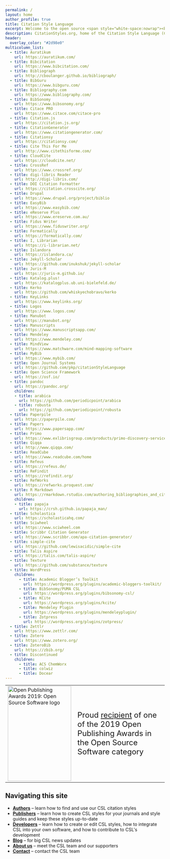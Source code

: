 ```yaml
---
permalink: /
layout: home
author_profile: true
title: Citation Style Language
excerpt: Welcome to the open source <span style="white-space:nowrap"><b>Citation Style Language</b></span> (CSL) project! Our goal is to facilitate scholarly publishing by automating the formatting of citations and bibliographies. We develop the Citation Style Language and maintain a crowdsourced repository with over 10,000 free CSL citation styles.
description: CitationStyles.org, home of the Citation Style Language (CSL), a popular open XML-based language to describe the formatting of citations and bibliographies.
header:
  overlay_color: "#2d98e0"
multicolumn_list:
  - title: Auratikum
    url: https://auratikum.com/
  - title: Bibcitation
    url: https://www.bibcitation.com/
  - title: Bibliograph
    url: http://cboulanger.github.io/bibliograph/
  - title: BibGuru
    url: https://www.bibguru.com/  
  - title: Bibliography.com
    url: https://www.bibliography.com/
  - title: BibSonomy
    url: https://www.bibsonomy.org/
  - title: Citace PRO
    url: https://www.citace.com/citace-pro
  - title: Citation.js
    url: https://citation.js.org/
  - title: CitationGenerator
    url: https://www.citationgenerator.com/
  - title: Citationsy
    url: https://citationsy.com/
  - title: Cite This For Me
    url: http://www.citethisforme.com/
  - title: CloudCite
    url: https://cloudcite.net/
  - title: CrossRef
    url: https://www.crossref.org/
  - title: digi-libris Reader
    url: http://digi-libris.com/
  - title: DOI Citation Formatter
    url: https://citation.crosscite.org/
  - title: Drupal
    url: https://www.drupal.org/project/biblio
  - title: EasyBib
    url: https://www.easybib.com/
  - title: eReserve Plus
    url: https://www.ereserve.com.au/    
  - title: Fidus Writer
    url: https://www.fiduswriter.org/
  - title: Formatically
    url: https://formatically.com/
  - title: I, Librarian
    url: https://i-librarian.net/
  - title: Islandora
    url: https://islandora.ca/
  - title: Jekyll-Scholar
    url: https://github.com/inukshuk/jekyll-scholar
  - title: Juris-M
    url: https://juris-m.github.io/
  - title: Katalog.plus!
    url: https://katalogplus.ub.uni-bielefeld.de/
  - title: Kerko
    url: https://github.com/whiskyechobravo/kerko
  - title: KeyLinks
    url: https://www.keylinks.org/
  - title: Logos
    url: https://www.logos.com/
  - title: Manubot
    url: https://manubot.org/
  - title: Manuscripts
    url: https://www.manuscriptsapp.com/
  - title: Mendeley
    url: https://www.mendeley.com/
  - title: MindView
    url: https://www.matchware.com/mind-mapping-software
  - title: MyBib
    url: https://www.mybib.com/
  - title: Open Journal Systems
    url: https://github.com/pkp/citationStyleLanguage
  - title: Open Science Framework
    url: https://osf.io/
  - title: pandoc
    url: https://pandoc.org/
    children:
    - title: arabica
      url: https://github.com/periodicpoint/arabica
    - title: robusta
      url: https://github.com/periodicpoint/robusta
  - title: Paperpile
    url: https://paperpile.com/
  - title: Papers
    url: https://www.papersapp.com/
  - title: Primo
    url: https://www.exlibrisgroup.com/products/primo-discovery-service/
  - title: Qiqqa
    url: http://www.qiqqa.com/
  - title: ReadCube
    url: https://www.readcube.com/home
  - title: Refeus
    url: https://refeus.de/
  - title: ReFindit
    url: https://refindit.org/
  - title: RefWorks
    url: https://refworks.proquest.com/
  - title: R Markdown
    url: https://rmarkdown.rstudio.com/authoring_bibliographies_and_citations.html
    children:
    - title: papaja
      url: https://crsh.github.io/papaja_man/
  - title: Scholastica
    url: https://scholasticahq.com/
  - title: Sciwheel
    url: https://www.sciwheel.com
  - title: Scribbr Citation Generator
    url: https://www.scribbr.com/apa-citation-generator/
  - title: simple-cite
    url: https://github.com/lewisacidic/simple-cite
  - title: Talis Aspire
    url: https://talis.com/talis-aspire/
  - title: Texture
    url: https://github.com/substance/texture
  - title: WordPress
    children:
      - title: Academic Blogger’s Toolkit
        url: https://wordpress.org/plugins/academic-bloggers-toolkit/
      - title: BibSonomy/PUMA CSL
        url: https://wordpress.org/plugins/bibsonomy-csl/
      - title: KCite
        url: https://wordpress.org/plugins/kcite/
      - title: Mendeley Plugin
        url: https://wordpress.org/plugins/mendeleyplugin/
      - title: Zotpress
        url: https://wordpress.org/plugins/zotpress/
  - title: Zettlr
    url: https://www.zettlr.com/
  - title: Zotero
    url: https://www.zotero.org/
  - title: ZoteroBib
    url: https://zbib.org/
  - title: Discontinued
    children:
      - title: ACS ChemWorx
      - title: colwiz
      - title: Docear
---
```


<table style="margin: auto;max-width:768px;"><tr><td><img src="/assets/img/OSS-Vertical@2x.png" alt="Open Publishing Awards 2019: Open Source Software logo" height="300px" width="200px"></td><td style="font-size:1.5em;">Proud <a href="https://openpublishingawards.org/recipients/citation-style-language/index.html">recipient</a> of one of the 2019 Open Publishing Awards in the Open Source Software category</td></tr></table>

<h2 id="navigate">Navigating this site</h2>

* **[Authors](/authors/)** &ndash; learn how to find and use our CSL citation styles
* **[Publishers](/publishers/)** &ndash; learn how to create CSL styles for your journals and style guides and keep these styles up-to-date
* **[Developers](/developers/)** &ndash; learn how to create or edit CSL styles, how to integrate CSL into your own software, and how to contribute to CSL's development
* **[Blog](/blog/)** &ndash; for big CSL news updates
* **[About us](/about/)** &ndash; meet the CSL team and our supporters
* **[Contact](/contact/)** &ndash; contact the CSL team
